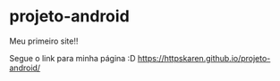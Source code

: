 # projeto-android
 Meu primeiro site!!

 Segue o link para minha página :D
https://httpskaren.github.io/projeto-android/
